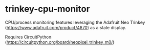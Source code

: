 # trinkey-cpu-monitor
CPU/process monitoring features leveraging the Adafruit Neo Trinkey (https://www.adafruit.com/product/4870) as a state display.

Requires CircuitPython (https://circuitpython.org/board/neopixel_trinkey_m0/)
